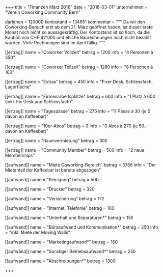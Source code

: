 +++
title = "Finanzen März 2016"
date = "2016-03-01"
unternehmen = "Verein Coworking Community Bern"

darlehen = 120000
kontostand = 134651
kommentar = """
Da wir den Coworking-Bereich erst ab dem 21. März geöffnet haben, ist
dieser erste Monat noch nicht so aussagekräftig. Der Kontostand ist so hoch,
da die Kaution von CHF 42'000 und etliche Baurechnungen noch nicht bezahlt wurden.
Viele Rechnungen sind im April fällig.
"""

[[ertrag]]
name = "Coworker Vollzeit"
betrag = 1200
info = "4 Personen à 350"

[[ertrag]]
name = "Coworker Teilzeit"
betrag = 1280
info = "8 Personen à 160"

[[ertrag]]
name = "Extras"
betrag = 450
info = "Fixer Desk, Schliessfach, Lagerfläche"

[[ertrag]]
name = "Firmenarbeitsplätze"
betrag = 600
info = "1 Platz à 600 (inkl. Fix Desk und Schliessfach)"

[[ertrag]]
name = "Tagespässe"
betrag = 275
info = "11 Pässe à 30 (je 5 davon an Kaffeebar)"

[[ertrag]]
name = "10er-Abos"
betrag = 0
info = "0 Abos à 270 (je 50.- davon an Kaffeebar)"

[[ertrag]]
name = "Raumvermietung"
betrag = 300

[[ertrag]]
name = "Community Member"
betrag = 500
info = "2 neue Memberships"


[[aufwand]]
name = "Miete Coworking-Bereich"
betrag = 3766
info = "Der Mietanteil der Kaffeebar ist bereits abgezogen"

[[aufwand]]
name = "Reinigung"
betrag = 500

[[aufwand]]
name = "Drucker"
betrag = 320

[[aufwand]]
name = "Versicherung"
betrag = 172

[[aufwand]]
name = "Internet, Telefonie"
betrag = 100

[[aufwand]]
name = "Unterhalt und Reparaturen*"
betrag = 150

[[aufwand]]
name = "Büroaufwand und Kommunikation*"
betrag = 250
info = "inkl. Miete der Moving Walls"

[[aufwand]]
name = "Marketingaufwand*"
betrag = 150

[[aufwand]]
name = "Sonstiger Betriebsaufwand*"
betrag = 250

[[aufwand]]
name = "Abschreibungen*"
betrag = 1300

+++
